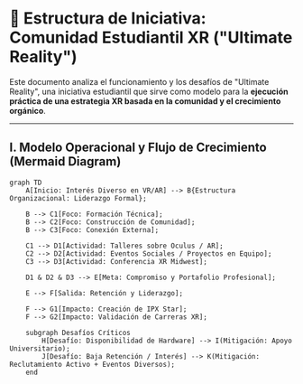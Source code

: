# 👥 Estructura de Iniciativa: Comunidad Estudiantil XR ("Ultimate Reality")

Este documento analiza el funcionamiento y los desafíos de "Ultimate Reality", una iniciativa estudiantil que sirve como modelo para la **ejecución práctica de una estrategia XR basada en la comunidad y el crecimiento orgánico**.

---

## I. Modelo Operacional y Flujo de Crecimiento (Mermaid Diagram)

```mermaid
graph TD
    A[Inicio: Interés Diverso en VR/AR] --> B{Estructura Organizacional: Liderazgo Formal};

    B --> C1[Foco: Formación Técnica];
    B --> C2[Foco: Construcción de Comunidad];
    B --> C3[Foco: Conexión Externa];

    C1 --> D1[Actividad: Talleres sobre Oculus / AR];
    C2 --> D2[Actividad: Eventos Sociales / Proyectos en Equipo];
    C3 --> D3[Actividad: Conferencia XR Midwest];

    D1 & D2 & D3 --> E[Meta: Compromiso y Portafolio Profesional];

    E --> F[Salida: Retención y Liderazgo];

    F --> G1[Impacto: Creación de IPX Star];
    F --> G2[Impacto: Validación de Carreras XR];
    
    subgraph Desafíos Críticos
        H[Desafío: Disponibilidad de Hardware] --> I(Mitigación: Apoyo Universitario);
        J[Desafío: Baja Retención / Interés] --> K(Mitigación: Reclutamiento Activo + Eventos Diversos);
    end